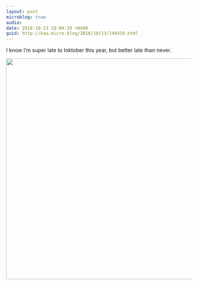 ```yaml
---
layout: post
microblog: true
audio: 
date: 2018-10-13 18:04:19 +0400
guid: http://kaa.micro.blog/2018/10/13/140419.html
---
```

I know I’m super late to Inktober this year, but better late than never.

<img src="https://www.kaa.bz/uploads/2018/f69d8f0913.jpg" width="600" height="600" />

